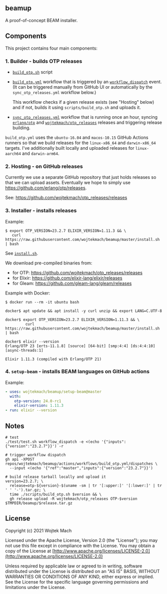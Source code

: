## beamup

A proof-of-concept BEAM installer.

## Components

This project contains four main components:

### 1. Builder - builds OTP releases

- [`build_otp.sh`](scripts/build_otp.sh) script

- [`build_otp.yml`](.github/workflows/build_otp.yml) workflow that is triggered by an [`workflow_dispatch`](https://docs.github.com/en/actions/reference/events-that-trigger-workflows#workflow_dispatch) event. (It can be triggered manually from GitHub UI or automatically by the `sync_otp_releases.yml` workflow below.)

  This workflow checks if a given release exists (see "Hosting" below) and if not, builds it using `scripts/build_otp.sh` and uploads it.

- [`sync_otp_releases.yml`](.github/workflows/sync_otp_releases.yml) workflow that is running once an hour, syncing [`erlang/otp`](https://github.com/erlang/otp/releases) and [`wojtekmach/otp_releases`](https://github.com/wojtekmach/otp_releases/releases) releases and triggering release building.

`build_otp.yml` uses the `ubuntu-16.04` and `macos-10.15` GitHub Actions runners so that we build releases for the `linux-x86_64` and `darwin-x86_64` targets. I've additionally built locally and uploaded releases for `linux-aarch64` and `darwin-arm64`.

### 2. Hosting - on GitHub releases

Currently we use a separate GitHub repository that just holds releases so that we can upload
assets. Eventually we hope to simply use <https://github.com/erlang/otp/releases>.

See: <https://github.com/wojtekmach/otp_releases/releases>

### 3. Installer - installs releases

Example:

```
$ export OTP_VERSION=23.2.7 ELIXIR_VERSION=1.11.3 && \
   curl https://raw.githubusercontent.com/wojtekmach/beamup/master/install.sh | bash
```

See [`install.sh`](install.sh).

We download pre-compiled binaries from:

- for OTP: <https://github.com/wojtekmach/otp_releases/releases>
- for Elixir: <https://github.com/elixir-lang/elixir/releases>
- for Gleam: <https://github.com/gleam-lang/gleam/releases>

Example with Docker:

```
$ docker run --rm -it ubuntu bash

docker$ apt update && apt install -y curl unzip && export LANG=C.UTF-8

docker$ export OTP_VERSION=23.2.7 ELIXIR_VERSION=1.11.3 && \
         curl https://raw.githubusercontent.com/wojtekmach/beamup/master/install.sh | bash

docker$ elixir --version
Erlang/OTP 23 [erts-11.1.8] [source] [64-bit] [smp:4:4] [ds:4:4:10] [async-threads:1]

Elixir 1.11.3 (compiled with Erlang/OTP 21)
```

### 4. `setup-beam` - installs BEAM languages on GitHub actions

Example:

```yaml
- uses: wojtekmach/beamup/setup-beam@master
  with:
    otp-version: 24.0-rc1
    elixir-version: 1.11.3
- run: elixir --version
```

## Notes

```
# test
./test/test.sh workflow_dispatch -e <(echo '{"inputs":{"version":"23.2.7"}}') -r

# trigger workflow dispatch
gh api -XPOST repos/wojtekmach/beamup/actions/workflows/build_otp.yml/dispatches \
  --input <(echo '{"ref":"master","inputs":{"version":"23.2.7"}}')

# build release tarball locally and upload it
version=23.2.7; \
  release=otp-${version}-$(uname -sm | tr '[:upper:]' '[:lower:]' | tr ' ' '-').tar.gz; \
  time ./scripts/build_otp.sh $version && \
  gh release upload -R wojtekmach/otp_releases OTP-$version $TMPDIR/beamup/$release.tar.gz
```

## License

Copyright (c) 2021 Wojtek Mach

Licensed under the Apache License, Version 2.0 (the "License");
you may not use this file except in compliance with the License.
You may obtain a copy of the License at [http://www.apache.org/licenses/LICENSE-2.0](http://www.apache.org/licenses/LICENSE-2.0)

Unless required by applicable law or agreed to in writing, software
distributed under the License is distributed on an "AS IS" BASIS,
WITHOUT WARRANTIES OR CONDITIONS OF ANY KIND, either express or implied.
See the License for the specific language governing permissions and
limitations under the License.
